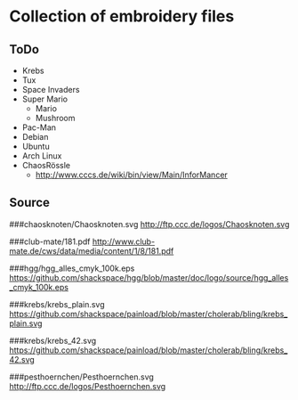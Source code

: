 Collection of embroidery files
==============================

ToDo
----
 * Krebs
 * Tux
 * Space Invaders
 * Super Mario
   * Mario
   * Mushroom
 * Pac-Man
 * Debian
 * Ubuntu
 * Arch Linux
 * ChaosRössle
   * http://www.cccs.de/wiki/bin/view/Main/InforMancer

Source
------

###chaosknoten/Chaosknoten.svg
http://ftp.ccc.de/logos/Chaosknoten.svg

###club-mate/181.pdf
http://www.club-mate.de/cws/data/media/content/1/8/181.pdf

###hgg/hgg_alles_cmyk_100k.eps
https://github.com/shackspace/hgg/blob/master/doc/logo/source/hgg_alles_cmyk_100k.eps

###krebs/krebs_plain.svg
https://github.com/shackspace/painload/blob/master/cholerab/bling/krebs_plain.svg

###krebs/krebs_42.svg
https://github.com/shackspace/painload/blob/master/cholerab/bling/krebs_42.svg

###pesthoernchen/Pesthoernchen.svg
http://ftp.ccc.de/logos/Pesthoernchen.svg
